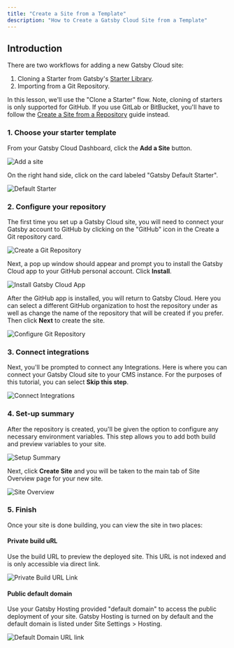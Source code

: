 ```yaml
---
title: "Create a Site from a Template"
description: "How to Create a Gatsby Cloud Site from a Template"
---
```


## Introduction

There are two workflows for adding a new Gatsby Cloud site:

1. Cloning a Starter from Gatsby's [Starter Library](https://www.gatsbyjs.com/starters/).
2. Importing from a Git Repository.

In this lesson, we'll use the "Clone a Starter" flow. Note, cloning of starters is only supported for GitHub. If you use GitLab or BitBucket, you'll have to follow the [Create a Site from a Repository](/docs/how-to/cloud/create-site-from-repository/) guide instead.

### 1. Choose your starter template

From your Gatsby Cloud Dashboard, click the **Add a Site** button.

![Add a site](../../images/add-site.png)

On the right hand side, click on the card labeled "Gatsby Default Starter".

![Default Starter](../../images/default-starter.png)

### 2. Configure your repository

The first time you set up a Gatsby Cloud site, you will need to connect your Gatsby account to GitHub by clicking on the "GitHub" icon in the Create a Git repository card.

![Create a Git Repository](../../images/create-git-repo.png)

Next, a pop up window should appear and prompt you to install the Gatsby Cloud app to your GitHub personal account. Click **Install**.

![Install Gatsby Cloud App](../../images/install-gatsby-cloud-app.png)

After the GitHub app is installed, you will return to Gatsby Cloud. Here you can select a different GitHub organization to host the repository under as well as change the name of the repository that will be created if you prefer. Then click **Next** to create the site.

![Configure Git Repository](../../images/configure-repository.png)

### 3. Connect integrations

Next, you'll be prompted to connect any Integrations. Here is where you can connect your Gatsby Cloud site to your CMS instance. For the purposes of this tutorial, you can select **Skip this step**.

![Connect Integrations](../../images/connect-integrations.png)

### 4. Set-up summary

After the repository is created, you'll be given the option to configure any necessary environment variables. This step allows you to add both build and preview variables to your site.

![Setup Summary](../../images/setup-summary.png)

Next, click **Create Site** and you will be taken to the main tab of Site Overview page for your new site.

![Site Overview](../../images/site-overview.png)

### 5. Finish

Once your site is done building, you can view the site in two places:

#### Private build uRL

Use the build URL to preview the deployed site. This URL is not indexed and is only accessible via direct link.

![Private Build URL Link](../../images/private-build-link.png)

#### Public default domain

Use your Gatsby Hosting provided "default domain" to access the public deployment of your site. Gatsby Hosting is turned on by default and the default domain is listed under Site Settings > Hosting.

![Default Domain URL link](../../images/default-domain-link.png)
